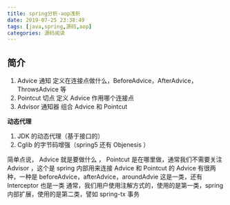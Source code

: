 ```yaml
---
title: spring分析-aop浅析
date: 2019-07-25 23:38:49
tags: [java,spring,源码,aop]
categories: 源码阅读
---
```


## 简介

1. Advice 通知
 定义在连接点做什么，BeforeAdvice，AfterAdvice，ThrowsAdvice 等
2. Pointcut 切点
 定义 Advice 作用哪个连接点
3. Advisor 通知器
 组合 Advice 和 Pointcut

**动态代理**
1. JDK 的动态代理（基于接口的）
2. Cglib 的字节码增强（spring5 还有 Objenesis ）

简单点说， Advice 就是要做什么 ， Pointcut 是在哪里做，通常我们不需要关注 Advisor ，这个是 spring 内部用来连接 Advice 和 Pointcut 的
Advice 有很两种，一种是 beforeAdvice，afterAdvice，aroundAdvie 这是一类，还有 Interceptor 也是一类
通常，我们用户使用注解方式的，使用的是第一类，spring 内部扩展，使用的是第二类，譬如 spring-tx 事务


